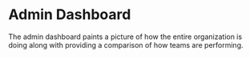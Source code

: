 # Admin Dashboard

The admin dashboard paints a picture of how the entire organization is doing along with providing a comparison of how teams are performing.
